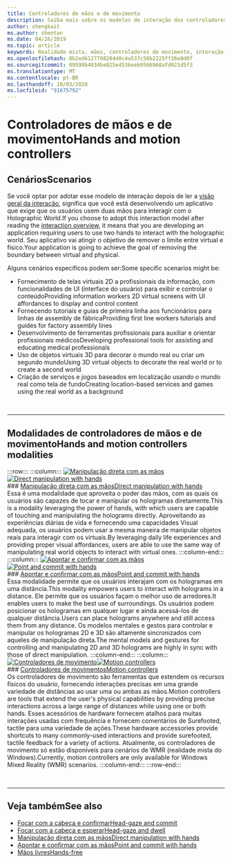 ```yaml
---
title: Controladores de mãos e de movimento
description: Saiba mais sobre os modelos de interação dos controladores de movimentos e práticas, que podem remover o limite entre o virtual e o físico.
author: shengkait
ms.author: shentan
ms.date: 04/26/2019
ms.topic: article
keywords: Realidade mista, mãos, controladores de movimento, interação, design
ms.openlocfilehash: 8b2ed6127708204d0c4a537c56b2225ff26e0d0f
ms.sourcegitcommit: 09599b4034be825e4536eeb9566968afd021d5f3
ms.translationtype: MT
ms.contentlocale: pt-BR
ms.lasthandoff: 10/03/2020
ms.locfileid: "91675792"
---
```

# <a name="hands-and-motion-controllers"></a><span data-ttu-id="9612a-104">Controladores de mãos e de movimento</span><span class="sxs-lookup"><span data-stu-id="9612a-104">Hands and motion controllers</span></span>
## <a name="scenarios"></a><span data-ttu-id="9612a-105">Cenários</span><span class="sxs-lookup"><span data-stu-id="9612a-105">Scenarios</span></span>
<span data-ttu-id="9612a-106">Se você optar por adotar esse modelo de interação depois de ler a [visão geral da interação](interaction-fundamentals.md), significa que você está desenvolvendo um aplicativo que exige que os usuários usem duas mãos para interagir com o Holographic World.</span><span class="sxs-lookup"><span data-stu-id="9612a-106">If you choose to adopt this interaction model after reading the [interaction overview](interaction-fundamentals.md), it means that you are developing an application requiring users to use two hands to interact with the holographic world.</span></span> <span data-ttu-id="9612a-107">Seu aplicativo vai atingir o objetivo de remover o limite entre virtual e físico.</span><span class="sxs-lookup"><span data-stu-id="9612a-107">Your application is going to achieve the goal of removing the boundary between virtual and physical.</span></span>

<span data-ttu-id="9612a-108">Alguns cenários específicos podem ser:</span><span class="sxs-lookup"><span data-stu-id="9612a-108">Some specific scenarios might be:</span></span>
* <span data-ttu-id="9612a-109">Fornecimento de telas virtuais 2D a profissionais da informação, com funcionalidades de UI (interface do usuário) para exibir e controlar o conteúdo</span><span class="sxs-lookup"><span data-stu-id="9612a-109">Providing information workers 2D virtual screens with UI affordances to display and control content</span></span>
* <span data-ttu-id="9612a-110">Fornecendo tutoriais e guias de primeira linha aos funcionários para linhas de assembly de fábrica</span><span class="sxs-lookup"><span data-stu-id="9612a-110">Providing first line workers tutorials and guides for factory assembly lines</span></span>
* <span data-ttu-id="9612a-111">Desenvolvimento de ferramentas profissionais para auxiliar e orientar profissionais médicos</span><span class="sxs-lookup"><span data-stu-id="9612a-111">Developing professional tools for assisting and educating medical professionals</span></span>  
* <span data-ttu-id="9612a-112">Uso de objetos virtuais 3D para decorar o mundo real ou criar um segundo mundo</span><span class="sxs-lookup"><span data-stu-id="9612a-112">Using 3D virtual objects to decorate the real world or to create a second world</span></span> 
* <span data-ttu-id="9612a-113">Criação de serviços e jogos baseados em localização usando o mundo real como tela de fundo</span><span class="sxs-lookup"><span data-stu-id="9612a-113">Creating location-based services and games using the real world as a background</span></span>

<br>

---

## <a name="hands-and-motion-controllers-modalities"></a><span data-ttu-id="9612a-114">Modalidades de controladores de mãos e de movimento</span><span class="sxs-lookup"><span data-stu-id="9612a-114">Hands and motion controllers modalities</span></span>

:::row:::
    :::column:::
       <span data-ttu-id="9612a-115">[![Manipulação direta com as mãos](images/hands-and-controllers-direct-manipulation.jpg)](direct-manipulation.md)</span><span class="sxs-lookup"><span data-stu-id="9612a-115">[![Direct manipulation with hands](images/hands-and-controllers-direct-manipulation.jpg)](direct-manipulation.md)</span></span><br>
       ### <a name="direct-manipulation-with-handsbr"></a>[<span data-ttu-id="9612a-116">Manipulação direta com as mãos</span><span class="sxs-lookup"><span data-stu-id="9612a-116">Direct manipulation with hands</span></span>](direct-manipulation.md)<br>
       <span data-ttu-id="9612a-117">Essa é uma modalidade que aproveita o poder das mãos, com as quais os usuários são capazes de tocar e manipular os hologramas diretamente.</span><span class="sxs-lookup"><span data-stu-id="9612a-117">This is a modality leveraging the power of hands, with which users are capable of touching and manipulating the holograms directly.</span></span> <span data-ttu-id="9612a-118">Aproveitando as experiências diárias de vida e fornecendo uma capacidades Visual adequada, os usuários podem usar a mesma maneira de manipular objetos reais para interagir com os virtuais.</span><span class="sxs-lookup"><span data-stu-id="9612a-118">By leveraging daily life experiences and providing proper visual affordances, users are able to use the same way of manipulating real world objects to interact with virtual ones.</span></span>
    :::column-end:::
    :::column:::
       <span data-ttu-id="9612a-119">[![Apontar e confirmar com as mãos](images/hands-and-controllers-point-and-commit.jpg)](point-and-commit.md)</span><span class="sxs-lookup"><span data-stu-id="9612a-119">[![Point and commit with hands](images/hands-and-controllers-point-and-commit.jpg)](point-and-commit.md)</span></span><br>
        ### <a name="point-and-commit-with-handsbr"></a>[<span data-ttu-id="9612a-120">Apontar e confirmar com as mãos</span><span class="sxs-lookup"><span data-stu-id="9612a-120">Point and commit with hands</span></span>](point-and-commit.md)<br>
        <span data-ttu-id="9612a-121">Essa modalidade permite que os usuários interajam com os hologramas em uma distância.</span><span class="sxs-lookup"><span data-stu-id="9612a-121">This modality empowers users to interact with holograms in a distance.</span></span> <span data-ttu-id="9612a-122">Ele permite que os usuários façam o melhor uso de arredores.</span><span class="sxs-lookup"><span data-stu-id="9612a-122">It enables users to make the best use of surroundings.</span></span> <span data-ttu-id="9612a-123">Os usuários podem posicionar os hologramas em qualquer lugar e ainda acessá-los de qualquer distância.</span><span class="sxs-lookup"><span data-stu-id="9612a-123">Users can place holograms anywhere and still access them from any distance.</span></span> <span data-ttu-id="9612a-124">Os modelos mentales e gestos para controlar e manipular os hologramas 2D e 3D são altamente sincronizados com aqueles de manipulação direta.</span><span class="sxs-lookup"><span data-stu-id="9612a-124">The mental models and gestures for controlling and manipulating 2D and 3D holograms are highly in sync with those of direct manipulation.</span></span>
    :::column-end:::
    :::column:::
       <span data-ttu-id="9612a-125">[![Controladores de movimento](images/hands-and-controllers-motion-controllers.jpg)](motion-controllers.md)</span><span class="sxs-lookup"><span data-stu-id="9612a-125">[![Motion controllers](images/hands-and-controllers-motion-controllers.jpg)](motion-controllers.md)</span></span><br>
       ### <a name="motion-controllersbr"></a>[<span data-ttu-id="9612a-126">Controladores de movimentos</span><span class="sxs-lookup"><span data-stu-id="9612a-126">Motion controllers</span></span>](motion-controllers.md)<br>
       <span data-ttu-id="9612a-127">Os controladores de movimento são ferramentas que estendem os recursos físicos do usuário, fornecendo interações precisas em uma grande variedade de distâncias ao usar uma ou ambas as mãos.</span><span class="sxs-lookup"><span data-stu-id="9612a-127">Motion controllers are tools that extend the user's physical capabilities by providing precise interactions across a large range of distances while using one or both hands.</span></span> <span data-ttu-id="9612a-128">Esses acessórios de hardware fornecem atalhos para muitas interações usadas com frequência e fornecem comentários de Surefooted, tactile para uma variedade de ações.</span><span class="sxs-lookup"><span data-stu-id="9612a-128">These hardware accessories provide shortcuts to many commonly-used interactions and provide surefooted, tactile feedback for a variety of actions.</span></span> <span data-ttu-id="9612a-129">Atualmente, os controladores de movimento só estão disponíveis para cenários de WMR (realidade mista do Windows).</span><span class="sxs-lookup"><span data-stu-id="9612a-129">Currently, motion controllers are only available for Windows Mixed Reality (WMR) scenarios.</span></span> 
    :::column-end:::
:::row-end:::

<br>

---

## <a name="see-also"></a><span data-ttu-id="9612a-130">Veja também</span><span class="sxs-lookup"><span data-stu-id="9612a-130">See also</span></span>
* [<span data-ttu-id="9612a-131">Focar com a cabeça e confirmar</span><span class="sxs-lookup"><span data-stu-id="9612a-131">Head-gaze and commit</span></span>](gaze-and-commit.md)
* [<span data-ttu-id="9612a-132">Focar com a cabeça e esperar</span><span class="sxs-lookup"><span data-stu-id="9612a-132">Head-gaze and dwell</span></span>](gaze-and-dwell.md)
* [<span data-ttu-id="9612a-133">Manipulação direta com as mãos</span><span class="sxs-lookup"><span data-stu-id="9612a-133">Direct manipulation with hands</span></span>](direct-manipulation.md)
* [<span data-ttu-id="9612a-134">Apontar e confirmar com as mãos</span><span class="sxs-lookup"><span data-stu-id="9612a-134">Point and commit with hands</span></span>](point-and-commit.md)
* [<span data-ttu-id="9612a-135">Mãos livres</span><span class="sxs-lookup"><span data-stu-id="9612a-135">Hands-free</span></span>](hands-free.md)
